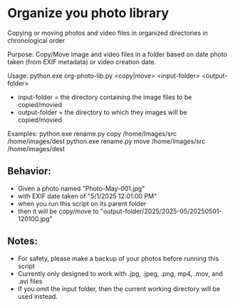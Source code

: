 # Organize you photo library

Copying or moving photos and video files in organized directories in chronological order

Purpose: Copy/Move image and video files in a folder based on date photo taken (from EXIF metadata) or video creation date.

Usage: python.exe org-photo-lib.py <copy|move> \<input-folder> \<output-folder>
  - input-folder = the directory containing the image files to be copied/movied
  - output-folder =  the directory to which they images will be copied/movied

 Examples: python.exe rename.py copy /home/Images/src /home/images/dest
           python.exe rename.py move /home/Images/src /home/images/dest

## Behavior:
  - Given a photo named "Photo-May-001.jpg"  
  - with EXIF date taken of "5/1/2025 12:01:00 PM"  
  - when you run this script on its parent folder
  - then it will be copy/move to "output-folder/2025/2025-05/20250501-120100.jpg"
## Notes:
   - For safety, please make a backup of your photos before running this script
   - Currently only designed to work with .jpg, .jpeg, .png, mp4, .mov, and .avi files
   - If you omit the input folder, then the current working directory will be used instead.
